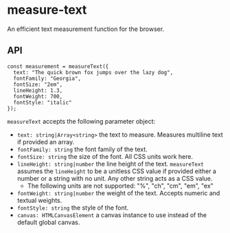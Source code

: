 # measure-text
An efficient text measurement function for the browser.

## API

```es6
const measurement = measureText({
  text: "The quick brown fox jumps over the lazy dog",
  fontFamily: "Georgia",
  fontSize: "2em",
  lineHeight: 1.3,
  fontWeight: 700,
  fontStyle: "italic"
});
```

`measureText` accepts the following parameter object:
- `text: string|Array<string>` the text to measure. Measures multiline text if provided an array.
- `fontFamily: string` the font family of the text.
- `fontSize: string` the size of the font. All CSS units work here.
- `lineHeight: string|number` the line height of the text. `measureText` assumes the `lineHeight` to be a unitless CSS value if provided either a number or a string with no unit. Any other string acts as a CSS value.
  - The following units are not supported: "%", "ch", "cm", "em", "ex"
- `fontWeight: string|number` the weight of the text. Accepts numeric and textual weights.
- `fontStyle: string` the style of the font.
- `canvas: HTMLCanvasElement` a canvas instance to use instead of the default global canvas.
